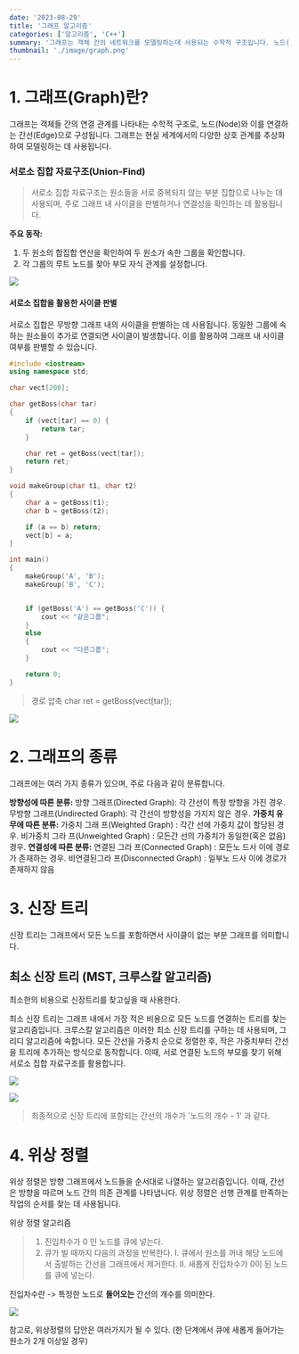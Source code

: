 ```yaml
---
date: '2023-08-29'
title: '그래프 알고리즘'
categories: ['알고리즘', 'C++']
summary: '그래프는 객체 간의 네트워크를 모델링하는데 사용되는 수학적 구조입니다. 노드(Node)라 불리우는 개체와 이들을 연결하는 간선(Edge)으로 구성됩니다.'
thumbnail: './image/graph.png'
---
```


# 1. 그래프(Graph)란?

그래프는 객체들 간의 연결 관계를 나타내는 수학적 구조로, 노드(Node)와 이를 연결하는 간선(Edge)으로 구성됩니다. 그래프는 현실 세계에서의 다양한 상호 관계를 추상화하여 모델링하는 데 사용됩니다.

### 서로소 집합 자료구조(Union-Find)

> 서로소 집합 자료구조는 원소들을 서로 중복되지 않는 부분 집합으로 나누는 데 사용되며, 주로 그래프 내 사이클을 판별하거나 연결성을 확인하는 데 활용됩니다.

**주요 동작:**

1. 두 원소의 합집합 연산을 확인하여 두 원소가 속한 그룹을 확인합니다.
2. 각 그룹의 루트 노드를 찾아 부모 자식 관계를 설정합니다.

![](https://velog.velcdn.com/images/minseok0123/post/594f36b4-7f9b-450e-adfc-95106e184f22/image.png)

#### 서로소 집합을 활용한 사이클 판별

서로소 집합은 무방향 그래프 내의 사이클을 판별하는 데 사용됩니다. 동일한 그룹에 속하는 원소들이 추가로 연결되면 사이클이 발생합니다. 이를 활용하여 그래프 내 사이클 여부를 판별할 수 있습니다.

```cpp
#include <iostream>
using namespace std;

char vect[200];

char getBoss(char tar)
{
    if (vect[tar] == 0) {
        return tar;
    }

    char ret = getBoss(vect[tar]);
    return ret;
}

void makeGroup(char t1, char t2)
{
    char a = getBoss(t1);
    char b = getBoss(t2);

    if (a == b) return;
    vect[b] = a;
}

int main()
{
    makeGroup('A', 'B');
    makeGroup('B', 'C');


    if (getBoss('A') == getBoss('C')) {
        cout << "같은그룹";
    }
    else
    {
        cout << "다른그룹";
    }

 	return 0;
}
```

> 경로 압축
> char ret = getBoss(vect[tar]);

![](https://velog.velcdn.com/images/minseok0123/post/474ddbcd-5d72-40de-80cb-e94df9c63913/image.png)

# 2. 그래프의 종류

그래프에는 여러 가지 종류가 있으며, 주로 다음과 같이 분류합니다.

**방향성에 따른 분류:**
방향 그래프(Directed Graph): 각 간선이 특정 방향을 가진 경우.
무방향 그래프(Undirected Graph): 각 간선이 방향성을 가지지 않은 경우.
**가중치 유무에 따른 분류:**
가중치 그래 프(Weighted Graph) : 각간 선에 가중치 값이 할당된 경우.
비가중치 그라 프(Unweighted Graph) : 모든간 선의 가중치가 동일한(혹은 없음)경우.
**연결성에 따른 분류:**
연결된 그라 프(Connected Graph) : 모든노 드사 이에 경로가 존재하는 경우.
비연결된그라 프(Disconnected Graph) : 일부노 드사 이에 경로가 존재하지 않음

# 3. 신장 트리

신장 트리는 그래프에서 모든 노드를 포함하면서 사이클이 없는 부분 그래프를 의미합니다.

## 최소 신장 트리 (MST, 크루스칼 알고리즘)

최소한의 비용으로 신장트리를 찾고싶을 때 사용한다.

최소 신장 트리는 그래프 내에서 가장 적은 비용으로 모든 노드를 연결하는 트리를 찾는 알고리즘입니다. 크루스칼 알고리즘은 이러한 최소 신장 트리를 구하는 데 사용되며, 그리디 알고리즘에 속합니다. 모든 간선을 가중치 순으로 정렬한 후, 작은 가중치부터 간선을 트리에 추가하는 방식으로 동작합니다. 이때, 서로 연결된 노드의 부모를 찾기 위해 서로소 집합 자료구조를 활용합니다.

![](https://velog.velcdn.com/images/minseok0123/post/5e4a6323-46fe-4071-9b99-4f9a45983669/image.png)

![](https://velog.velcdn.com/images/minseok0123/post/50da0122-10d6-461c-8278-5bfadafc88e1/image.png)

> 최종적으로 신장 트리에 포함되는 간선의 개수가 '노드의 개수 - 1' 과 같다.

# 4. 위상 정렬

위상 정렬은 방향 그래프에서 노드들을 순서대로 나열하는 알고리즘입니다. 이때, 간선은 방향을 따르며 노드 간의 의존 관계를 나타냅니다. 위상 정렬은 선행 관계를 만족하는 작업의 순서를 찾는 데 사용됩니다.

위상 정렬 알고리즘

> 1. 진입차수가 0 인 노드를 큐에 넣는다.
> 2. 큐가 빌 때까지 다음의 과정을 반복한다.
>    I. 큐에서 원소를 꺼내 해당 노드에서 출발하는 간선을 그래프에서 제거한다.
>    II. 새롭게 진입차수가 0이 된 노드를 큐에 넣는다.

진입차수란 -> 특정한 노드로 **들어오는** 간선의 개수를 의미한다.

![](https://velog.velcdn.com/images/minseok0123/post/c06a7dc4-4e4f-472f-92ce-cf8642f20a93/image.png)

참고로, 위상정렬의 답안은 여러가지가 될 수 있다. (한 단계에서 큐에 새롭게 들어가는 원소가 2개 이상일 경우)
